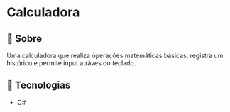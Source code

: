 # Calculadora
<!--
<h1 align="center">
    <img src="apresentacao.gif" style="display: inline; text-align: center;">
</h1>
-->

## 🔖 Sobre
Uma calculadora que realiza operações matemáticas básicas, registra um histórico e permite input atráves do teclado.
## 🚀 Tecnologias
- C#
